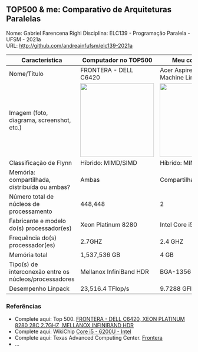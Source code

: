 TOP500 & me: Comparativo de Arquiteturas Paralelas
--------------------------------------------------

Nome: Gabriel Farencena Righi
Disciplina: ELC139 - Programação Paralela - UFSM - 2021a  
URL: http://github.com/andreainfufsm/elc139-2021a  

| Característica                                            | Computador no TOP500  | Meu computador    |
| --------------------------------------------------------- | --------------------- | ---------------   |
| Nome/Título                                               |FRONTERA - DELL C6420 |Acer Aspire E15 (Virtual Machine Linux Mint)|
| Imagem (foto, diagrama, screenshot, etc.)                 |<img src="https://www.tacc.utexas.edu/image/journal/article?img_id=1805393&t=1575409498704" width="200"> |<img src="https://recomendacaodenotebooks.com.br/wp-content/uploads/2015/10/Acer-Aspire-E5-573G-72UF-696x534.jpg" width="200">|
| Classificação de Flynn                                    |  Híbrido: MIMD/SIMD   |Híbrido: MIMD/SIMD |
| Memória: compartilhada, distribuída ou ambas?             |         Ambas         |   Compartilhada   |
| Número total de núcleos de processamento                  |        448,448        |         2         |
| Fabricante e modelo do(s) processador(es)                 |  Xeon Platinum 8280   |Intel Core i5 6200U|
| Frequência do(s) processador(es)                          |       2.7GHZ          |      2.4 GHZ      |
| Memória total                                             |      1,537,536 GB     |       4 GB        |
| Tipo(s) de interconexão entre os núcleos/processadores    |Mellanox InfiniBand HDR|      BGA-1356     |
| Desempenho Linpack                                        |    23,516.4 TFlop/s   |  9.7288 GFlops/s  |

### Referências
- Complete aqui: Top 500. [FRONTERA - DELL C6420, XEON PLATINUM 8280 28C 2.7GHZ, MELLANOX INFINIBAND HDR](https://top500.org/system/179607/)
- Complete aqui: WikiChip [Core i5 - 6200U - Intel](https://en.wikichip.org/wiki/intel/core_i5/i5-6200u)
- Complete aqui: Texas Advanced Computing Center. [Frontera](https://www.tacc.utexas.edu/systems/frontera)
- ...
